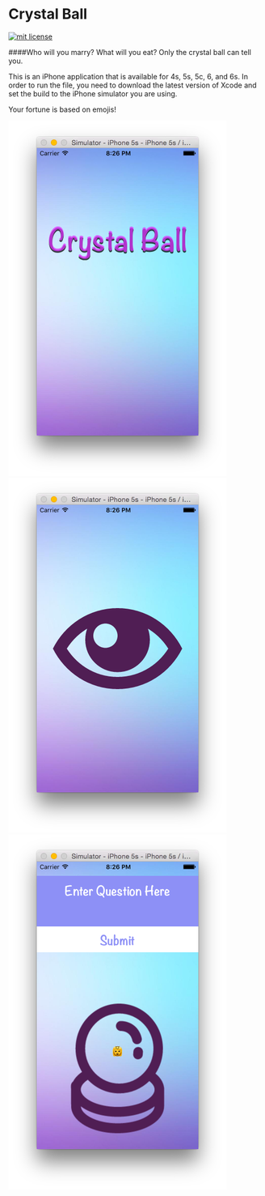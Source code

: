 # Crystal Ball

<a href="https://opensource.org/licenses/MIT"><img src="https://img.shields.io/badge/mit-license-brightgreen.svg" alt="mit license"></a>

####Who will you marry? What will you eat? Only the crystal ball can tell you.

This is an iPhone application that is available for 4s, 5s, 5c, 6, and 6s. In order to run the file, you need to download the latest version of Xcode and set the build to the iPhone simulator you are using. 

Your fortune is based on emojis!

![crystal ball](/images/cb1.png)
![crystal ball](/images/cb2.png)
![crystal ball](/images/cb3.png)
